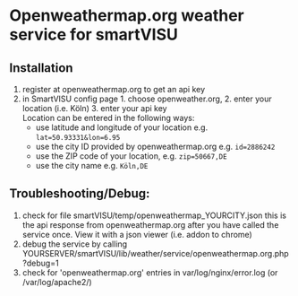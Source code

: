 # Openweathermap.org weather service for smartVISU

## Installation
1. register at openweathermap.org to get an api key
2. in SmartVISU config page 1. choose openweather.org, 2. enter your location (i.e. Köln) 3. enter your api key  
	Location can be entered in the following ways:
	* use latitude and longitude of your location e.g. `lat=50.93331&lon=6.95`
	* use the city ID provided by openweathermap.org e.g. `id=2886242`
	* use the ZIP code of your location, e.g. `zip=50667,DE`
	* use the city name e.g. `Köln,DE`

## Troubleshooting/Debug:
1. check for file smartVISU/temp/openweathermap_YOURCITY.json
	this is the api response from openweathermap.org after you have called the service once. 
	View it with a json viewer (i.e. addon to chrome)
2. debug the service by calling YOURSERVER/smartVISU/lib/weather/service/openweathermap.org.php?debug=1
3. check for 'openweathermap.org' entries in var/log/nginx/error.log (or /var/log/apache2/)
